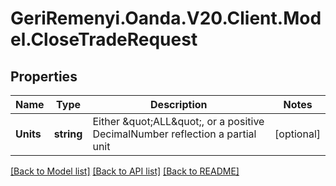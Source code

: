 # GeriRemenyi.Oanda.V20.Client.Model.CloseTradeRequest
## Properties

Name | Type | Description | Notes
------------ | ------------- | ------------- | -------------
**Units** | **string** | Either \&quot;ALL\&quot;, or a positive DecimalNumber reflection a partial unit | [optional] 

[[Back to Model list]](../README.md#documentation-for-models) [[Back to API list]](../README.md#documentation-for-api-endpoints) [[Back to README]](../README.md)

